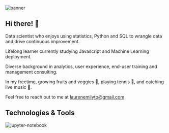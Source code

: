 ![banner](https://i.pinimg.com/originals/15/6e/83/156e835a65e03acc337469f3f6675eb0.jpg)

## Hi there! :wave: 

Data scientist who enjoys using statistics, Python and SQL to wrangle data and drive continuous improvement. 

Lifelong learner currently studying Javascript and Machine Learning deployment. 

Diverse background in analytics, user experience, end-user training and management consulting. 

In my freetime, growing fruits and veggies :tomato:, playing tennis :tennis:, and catching live music :guitar:. 

Feel free to reach out to me at laurenemilyto@gmail.com

## Technologies & Tools
![jupyter-notebook](https://i.pinimg.com/originals/93/62/7d/93627d1bb6bbf3a26693d74023e67264.jpg)
